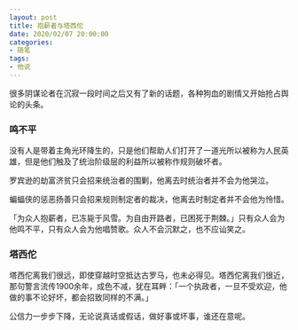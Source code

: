 ```yaml
---
layout: post
title: 抱薪者与塔西佗
date: 2020/02/07 20:00:00
categories:
- 随笔
tags:
- 他说
---
```


很多阴谋论者在沉寂一段时间之后又有了新的话题，各种狗血的剧情又开始抢占舆论的头条。

### 鸣不平

没有人是带着主角光环降生的，只是他们帮助人们打开了一道光所以被称为人民英雄，但是他们触及了统治阶级层的利益所以被称作规则破坏者。

罗宾逊的劫富济贫只会招来统治者的围剿，他离去时统治者并不会为他哭泣。

蝙蝠侠的惩恶扬善只会招来规则制定者的裁决，他离去时制定者并不会他为怜惜。

「为众人抱薪者，已冻毙于风雪。为自由开路者，已困死于荆棘。」只有众人会为他鸣不平，只有众人会为他唱赞歌。众人不会沉默之，也不应讪笑之。

### 塔西佗

塔西佗离我们很远，即使穿越时空抵达古罗马，也未必得见。塔西佗离我们很近，那句警言流传1900余年，成色不减，犹在耳畔：「一个执政者，一旦不受欢迎，他做的事不论好坏，都会招致同样的不满。」

公信力一步步下降，无论说真话或假话，做好事或坏事，谁还在意呢。